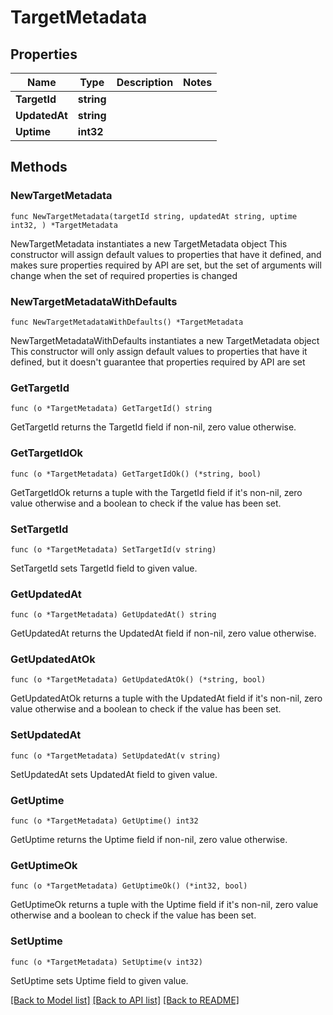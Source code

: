 # TargetMetadata

## Properties

Name | Type | Description | Notes
------------ | ------------- | ------------- | -------------
**TargetId** | **string** |  | 
**UpdatedAt** | **string** |  | 
**Uptime** | **int32** |  | 

## Methods

### NewTargetMetadata

`func NewTargetMetadata(targetId string, updatedAt string, uptime int32, ) *TargetMetadata`

NewTargetMetadata instantiates a new TargetMetadata object
This constructor will assign default values to properties that have it defined,
and makes sure properties required by API are set, but the set of arguments
will change when the set of required properties is changed

### NewTargetMetadataWithDefaults

`func NewTargetMetadataWithDefaults() *TargetMetadata`

NewTargetMetadataWithDefaults instantiates a new TargetMetadata object
This constructor will only assign default values to properties that have it defined,
but it doesn't guarantee that properties required by API are set

### GetTargetId

`func (o *TargetMetadata) GetTargetId() string`

GetTargetId returns the TargetId field if non-nil, zero value otherwise.

### GetTargetIdOk

`func (o *TargetMetadata) GetTargetIdOk() (*string, bool)`

GetTargetIdOk returns a tuple with the TargetId field if it's non-nil, zero value otherwise
and a boolean to check if the value has been set.

### SetTargetId

`func (o *TargetMetadata) SetTargetId(v string)`

SetTargetId sets TargetId field to given value.


### GetUpdatedAt

`func (o *TargetMetadata) GetUpdatedAt() string`

GetUpdatedAt returns the UpdatedAt field if non-nil, zero value otherwise.

### GetUpdatedAtOk

`func (o *TargetMetadata) GetUpdatedAtOk() (*string, bool)`

GetUpdatedAtOk returns a tuple with the UpdatedAt field if it's non-nil, zero value otherwise
and a boolean to check if the value has been set.

### SetUpdatedAt

`func (o *TargetMetadata) SetUpdatedAt(v string)`

SetUpdatedAt sets UpdatedAt field to given value.


### GetUptime

`func (o *TargetMetadata) GetUptime() int32`

GetUptime returns the Uptime field if non-nil, zero value otherwise.

### GetUptimeOk

`func (o *TargetMetadata) GetUptimeOk() (*int32, bool)`

GetUptimeOk returns a tuple with the Uptime field if it's non-nil, zero value otherwise
and a boolean to check if the value has been set.

### SetUptime

`func (o *TargetMetadata) SetUptime(v int32)`

SetUptime sets Uptime field to given value.



[[Back to Model list]](../README.md#documentation-for-models) [[Back to API list]](../README.md#documentation-for-api-endpoints) [[Back to README]](../README.md)


